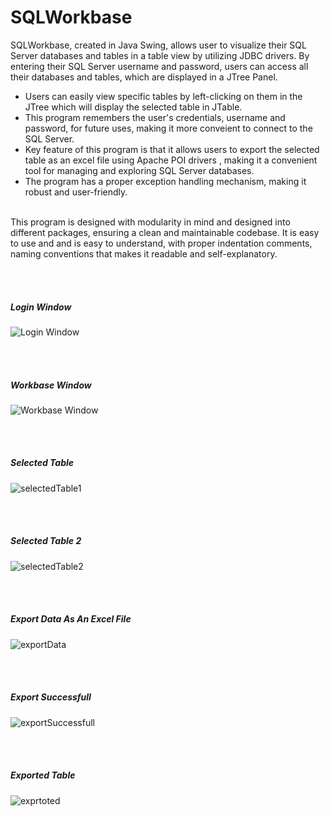 # SQLWorkbase
SQLWorkbase, created in Java Swing, allows user to visualize their SQL Server databases and tables in a
table view by utilizing JDBC drivers. By entering their SQL Server username and password, users can access all their databases and tables,
which are displayed in a JTree Panel.
- Users can easily view specific tables by left-clicking on them in the JTree which will display the selected table in JTable.
- This program remembers the user's credentials, username and password, for future uses, making it more conveient to connect to the SQL Server.
- Key feature of this program is that it allows users to export the selected table as an excel file using Apache POI drivers , making it a convenient tool for managing and exploring SQL Server databases.
- The program has a proper exception handling mechanism, making it robust and user-friendly.
</br>
This program is designed with modularity in mind and designed into different packages, ensuring a clean and maintainable codebase.
It is easy to use and and is easy to understand, with proper indentation comments, naming conventions that makes it readable and self-explanatory.

</br></br>
##### Login Window
![Login Window](https://user-images.githubusercontent.com/90580293/213265257-626cafbd-07ea-4305-b732-5c8359337905.png)

<br></br>
##### Workbase Window
![Workbase Window](https://user-images.githubusercontent.com/90580293/213265827-1c6eece7-72e3-451e-8191-8d2ea30fb32b.png)

<br></br>
##### Selected Table
![selectedTable1](https://user-images.githubusercontent.com/90580293/213266501-3c1d58e4-5162-4f22-b3e9-ae64e7e21aac.png)

<br></br>
##### Selected Table 2
![selectedTable2](https://user-images.githubusercontent.com/90580293/213266809-1c3755c9-5577-40ff-8418-ff817606649b.png)

<br></br>
##### Export Data As An Excel File
![exportData](https://user-images.githubusercontent.com/90580293/213267711-01db7b84-2283-4ce4-8c88-6770c79dbf69.png)

<br></br>
##### Export Successfull
![exportSuccessfull](https://user-images.githubusercontent.com/90580293/213267781-69a1bcce-02c0-4b95-a17c-17ef6e0e5f83.png)

<br></br>
##### Exported Table
![exprtoted](https://user-images.githubusercontent.com/90580293/213267877-59fcced5-e01e-4a6b-8dce-b8f4c1e2eaf5.png)



